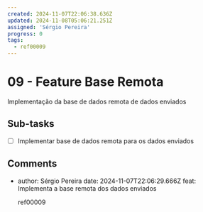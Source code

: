```yaml
---
created: 2024-11-07T22:06:38.636Z
updated: 2024-11-08T05:06:21.251Z
assigned: 'Sérgio Pereira'
progress: 0
tags:
  - ref00009
---
```


# 09 - Feature Base Remota

Implementação da base de dados remota de dados enviados

## Sub-tasks

- [ ] Implementar base de dados remota para os dados enviados

## Comments

- author: Sérgio Pereira
  date: 2024-11-07T22:06:29.666Z
  feat: Implementa a base remota dos dados enviados
  
  ref00009
